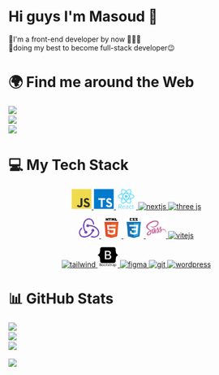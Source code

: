 # Hi guys I'm Masoud 👋
<div align="left">  
  <p>
    🔸I'm a front-end developer by now 👨🏽‍💻<br/>
    🔸doing my best to become full-stack developer😉
  </p>
</div>

# 🌍 Find me around the Web 
<p align="left">
  <a href="mailto:masoud30376@gmail.com"><img src="https://img.shields.io/badge/-masoud30376@gmail.com-D14836?style=flat&logo=Gmail&logoColor=white"/></a><br />
  <a href="https://www.linkedin.com/in/masoud-anaraki/"><img src="https://img.shields.io/badge/-Masoud Anaraki-0077B5?style=flat&logo=Linkedin&logoColor=white"/></a><br />
  <a href="https://stackoverflow.com/users/13231610/masoud-anaraki"><img src="https://img.shields.io/badge/-Masoud%20Anaraki-000000?style=flat&logo=stackoverflow"/></a>
</p>

 # 💻 My Tech Stack 
<div> 
  <p align="center"> 
   <a href="https://developer.mozilla.org/en-US/docs/Web/JavaScript" target="_blank" rel="noreferrer"> 
     <img src="https://raw.githubusercontent.com/devicons/devicon/master/icons/javascript/javascript-original.svg" alt="javascript" width="40" height="40"/>
   </a>
   <a href="https://www.typescriptlang.org/" target="_blank" rel="noreferrer"> 
     <img src="https://raw.githubusercontent.com/devicons/devicon/master/icons/typescript/typescript-original.svg" alt="typescript" width="40" height="40"/>
   </a>
   <a href="https://reactjs.org/" target="_blank" rel="noreferrer">
     <img src="https://raw.githubusercontent.com/devicons/devicon/master/icons/react/react-original-wordmark.svg" alt="react" width="40" height="40"/> 
   </a>  
   <a href="https://nextjs.org/" target="_blank" rel="noreferrer">
     <img src="https://d2nir1j4sou8ez.cloudfront.net/wp-content/uploads/2021/12/nextjs-boilerplate-logo.png" alt="nextjs" width="40" height="40"/> 
   </a>
   <a href="https://threejs.org/" target="_blank" rel="noreferrer"> 
     <img src="https://global.discourse-cdn.com/standard17/uploads/threejs/original/2X/e/e4f86d2200d2d35c30f7b1494e96b9595ebc2751.png" alt="three js" width="40" height="40"/> 
   </a> 
  </p>
   <p align="center">
    <a href="https://redux.js.org" target="_blank" rel="noreferrer"> 
    <img src="https://raw.githubusercontent.com/devicons/devicon/master/icons/redux/redux-original.svg" alt="redux" width="40" height="40"/> 
    </a> 
    <a href="https://www.w3.org/html/" target="_blank" rel="noreferrer"> 
      <img src="https://raw.githubusercontent.com/devicons/devicon/master/icons/html5/html5-original-wordmark.svg" alt="html5" width="40" height="40"/> 
    </a> 
    <a href="https://www.w3schools.com/css/" target="_blank" rel="noreferrer"> 
      <img src="https://raw.githubusercontent.com/devicons/devicon/master/icons/css3/css3-original-wordmark.svg" alt="css3" width="40" height="40"/> 
    </a>
    <a href="https://sass-lang.com" target="_blank" rel="noreferrer">
      <img src="https://raw.githubusercontent.com/devicons/devicon/master/icons/sass/sass-original.svg" alt="sass" width="40" height="40"/> 
    </a>
    <a href="https://vitejs.dev/" target="_blank" rel="noreferrer"> 
      <img src="https://vitejs.dev/logo-with-shadow.png" alt="vitejs" width="40" height="40"/> 
    </a>
  </p>
  <p align="center">
     <a href="https://tailwindcss.com/" target="_blank" rel="noreferrer">
    <img src="https://www.vectorlogo.zone/logos/tailwindcss/tailwindcss-icon.svg" alt="tailwind" width="40" height="40"/>
    </a> 
    <a href="https://getbootstrap.com" target="_blank" rel="noreferrer"> 
      <img src="https://raw.githubusercontent.com/devicons/devicon/master/icons/bootstrap/bootstrap-plain-wordmark.svg" alt="bootstrap" width="40" height="40"/>
    </a> 
    <a href="https://www.figma.com/" target="_blank" rel="noreferrer"> 
      <img src="https://www.vectorlogo.zone/logos/figma/figma-icon.svg" alt="figma" width="40" height="40"/> 
    </a>
    <a href="https://git-scm.com/" target="_blank" rel="noreferrer"> 
      <img src="https://www.vectorlogo.zone/logos/git-scm/git-scm-icon.svg" alt="git" width="40" height="40"/>
    </a>  
     <a href="https://wordpress.org" target="_blank" rel="noreferrer"> 
      <img src="https://w7.pngwing.com/pngs/970/807/png-transparent-wordpress-computer-icons-logo-wordpress-text-trademark-logo.png" alt="wordpress" width="40" height="40"/> 
    </a>
  </p>  
</div>

 <!--  <&theme=monokai> -->

# 📊 GitHub Stats 
![](https://github-readme-stats.vercel.app/api?username=masouda1997&theme=gotham&hide_border=false&include_all_commits=false&count_private=false)<br/>
![](https://github-readme-streak-stats.herokuapp.com/?user=masouda1997&theme=gotham&hide_border=false)<br/>
![](https://github-readme-stats.vercel.app/api/top-langs/?username=masouda1997&theme=gotham&hide_border=false&include_all_commits=false&count_private=false&layout=compact)

[![](https://visitcount.itsvg.in/api?id=masoauda1997&icon=0&color=5)](https://visitcount.itsvg.in)




